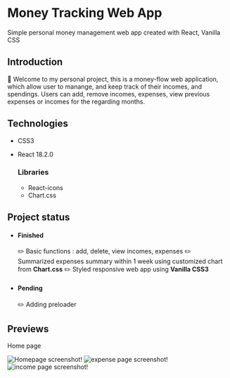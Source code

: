 # Money Tracking Web App

Simple personal money management web app created with React, Vanilla CSS

## Introduction

:wave: Welcome to my personal project, this is a money-flow web application, which allow user to manange, and keep track of their incomes, and spendings. Users can add, remove incomes, expenses, view previous expenses or incomes for the regarding months.

## Technologies

* CSS3
* React 18.2.0
  
  ### Libraries
  * React-icons
  * Chart.css
## Project status
 * #### Finished 
    :pencil2:  Basic functions : add, delete, view incomes, expenses 
    :pencil2:  Summarized expenses summary within 1 week using customized chart from **Chart.css** 
    :pencil2: Styled responsive web app using **Vanilla CSS3**
* #### Pending
   :pencil2: Adding preloader 
## Previews
Home page

![Homepage screenshot!](../money-tracker/src/assets/home-screenshot.png)
![expense page screenshot!](../money-tracker//src/assets/expense-screenshot.png)
![income page screenshot!](../money-tracker//src/assets/income-screenshots.png)
